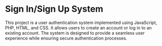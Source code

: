 # Sign In/Sign Up System
This project is a user authentication system implemented using JavaScript, PHP, HTML, and CSS. It allows users to create an account or log in to an existing account. The system is designed to provide a seamless user experience while ensuring secure authentication processes.
